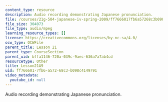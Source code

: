 ```yaml
---
content_type: resource
description: Audio recording demonstrating Japanese pronunciation.
file: /courses/21g-504-japanese-iv-spring-2009/ff7666017fb6a57268c3b098c4149791_Lesson21A9.mp3
file_size: 304073
file_type: audio/mpeg
learning_resource_types: []
license: https://creativecommons.org/licenses/by-nc-sa/4.0/
ocw_type: OCWFile
parent_title: Lesson 21
parent_type: CourseSection
parent_uid: bffa1146-720a-039c-9aec-636a7a7ab4cd
resourcetype: Other
title: Lesson21A9
uid: ff766601-7fb6-a572-68c3-b098c4149791
video_metadata:
  youtube_id: null
---
```

Audio recording demonstrating Japanese pronunciation.